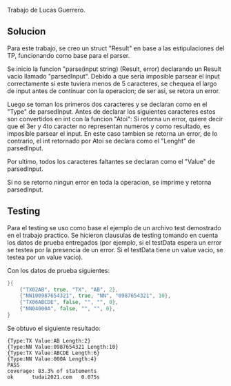 Trabajo de Lucas Guerrero.

## Solucion

Para este trabajo, se creo un struct "Result" en base a las estipulaciones del TP, funcionando como base para el parser.

Se inicio la funcion "parse(input string) (Result, error) declarando un Result vacio llamado "parsedInput". Debido a que seria imposible parsear el input correctamente si este tuviera menos de 5 caracteres, se chequea el largo de input antes de continuar con la operacion; de ser asi, se retora un error.

Luego se toman los primeros dos caracteres y se declaran como en el "Type" de parsedInput. Antes de declarar los siguientes caracteres estos son convertidos en int con la funcion "Atoi": Si retorna un error, quiere decir que el 3er y 4to caracter no representan numeros y como resultado, es imposible parsear el input. En este caso tambien se retorna un error, de lo contrario, el int retornado por Atoi se declara como el "Lenght" de parsedInput.

Por ultimo, todos los caracteres faltantes se declaran como el "Value" de parsedInput.

Si no se retorno ningun error en toda la operacion, se imprime y retorna parsedInput. 

## Testing

Para el testing se uso como base el ejemplo de un archivo test demostrado en el trabajo practico. Se hicieron clausulas de testing tomando en cuenta los datos de prueba entregados (por ejemplo, si el testData espera un error se testea por la presencia de un error. Si el testData tiene un value vacio, se testea por un value vacio).

Con los datos de prueba siguientes: 
```go
}{
	{"TX02AB", true, "TX", "AB", 2},
	{"NN100987654321", true, "NN", "0987654321", 10},
	{"TX06ABCDE", false, "", "", 0},
	{"NN04000A", false, "", "", 0},
}
```
Se obtuvo el siguiente resultado:
```
{Type:TX Value:AB Length:2}
{Type:NN Value:0987654321 Length:10}
{Type:TX Value:ABCDE Length:6}
{Type:NN Value:000A Length:4}
PASS
coverage: 83.3% of statements
ok      tudai2021.com   0.075s
```
 